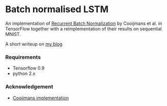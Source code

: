 # Batch normalised LSTM

An implementation of [Recurrent Batch Normalization](https://arxiv.org/abs/1603.09025) by Cooijmans et al. in TensorFlow together with a reimplementation of their results on sequential MNIST.

A short writeup on [my blog](olavnymoen.com)

### Requirements

- Tensorflow 0.9
- python 2.x

### Acknowledgement

- [Cooijmans implementation](https://github.com/cooijmanstim/recurrent-batch-normalization)
